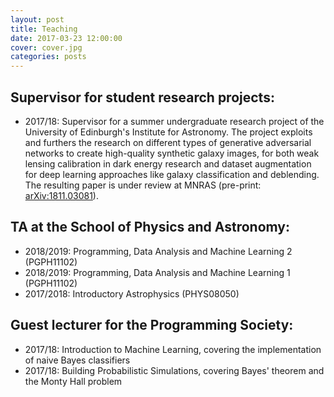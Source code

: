 ```yaml
---
layout: post
title: Teaching
date: 2017-03-23 12:00:00
cover: cover.jpg
categories: posts
---
```



## Supervisor for student research projects:

* 2017/18: Supervisor for a summer undergraduate research project of the University of Edinburgh's Institute for Astronomy. The project exploits and furthers the research on different types of generative adversarial networks to create high-quality synthetic galaxy images, for both weak lensing calibration in dark energy research and dataset augmentation for deep learning approaches like galaxy classification and deblending. The resulting paper is under review at MNRAS (pre-print: [arXiv:1811.03081](https://arxiv.org/abs/1811.03081)).

## TA at the School of Physics and Astronomy:

* 2018/2019: Programming, Data Analysis and Machine Learning 2 (PGPH11102)
* 2018/2019: Programming, Data Analysis and Machine Learning 1 (PGPH11102)
* 2017/2018: Introductory Astrophysics (PHYS08050)

## Guest lecturer for the Programming Society:

* 2017/18: Introduction to Machine Learning, covering the implementation of naive Bayes classifiers
* 2017/18: Building Probabilistic Simulations, covering Bayes' theorem and the Monty Hall problem
